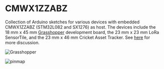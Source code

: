# CMWX1ZZABZ
Collection of Arduino sketches for various devices with embedded CMWX1ZZABZ (STM32L082 and SX1276) as host. The devices include the 18 mm x 45 mm [Grasshopper](https://www.tindie.com/products/TleraCorp/grasshopper-lora-development-board/) development board, the 23 mm x 23 mm LoRa SensorTile, and the 23 mm x 46 mm Cricket Asset Tracker. See [here](https://hackaday.io/project/35169-hackable-cmwx1zzabz-lora-devices) for more discussion.

![Grasshopper](https://cdn.tindiemedia.com/images/resize/oKs_mUNCiLRURJTBA7-Ze4fthKk=/full-fit-in/2400x1600/smart/32456/products/2018-01-13T17%3A24%3A25.696Z-2017-07-12T23-06-47.405Z-Grasshopper.top.jpg)

![pinmap](https://cdn.tindiemedia.com/images/resize/p-ocqSG5bsCiji8X8jmffaipCYs=/p/full-fit-in/2400x1600/i/32456/products/2017-07-13T19%3A34%3A48.587Z-Grasshopper.pinmap.jpg)
